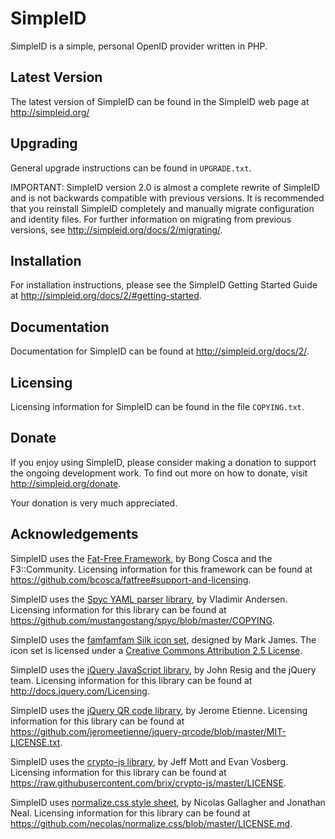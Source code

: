 SimpleID
========

SimpleID is a simple, personal OpenID provider written in PHP.

Latest Version
--------------

The latest version of SimpleID can be found in the SimpleID web page at
<http://simpleid.org/>

Upgrading
---------

General upgrade instructions can be found in `UPGRADE.txt`.

IMPORTANT: SimpleID version 2.0 is almost a complete rewrite of SimpleID and
is not backwards compatible with previous versions.  It is recommended that
you reinstall SimpleID completely and manually migrate configuration and
identity files.  For further information on migrating from previous versions,
see <http://simpleid.org/docs/2/migrating/>.


Installation
------------

For installation instructions, please see the SimpleID Getting Started Guide at
<http://simpleid.org/docs/2/#getting-started>.

Documentation
-------------

Documentation for SimpleID can be found at
<http://simpleid.org/docs/2/>.

Licensing
---------

Licensing information for SimpleID can be found in the file `COPYING.txt`.

Donate
------

If you enjoy using SimpleID, please consider making a donation to support the
ongoing development work.  To find out more on how to donate, visit
<http://simpleid.org/donate>.

Your donation is very much appreciated.

Acknowledgements
----------------

SimpleID uses the [Fat-Free Framework](http://fatfreeframework.com/home),
by Bong Cosca and the F3::Community.
Licensing information for this framework can be found at
<https://github.com/bcosca/fatfree#support-and-licensing>.

SimpleID uses the [Spyc YAML parser library](https://github.com/mustangostang/spyc/),
by Vladimir Andersen.
Licensing information for this library can be found at
<https://github.com/mustangostang/spyc/blob/master/COPYING>.

SimpleID uses the [famfamfam Silk icon set](http://www.famfamfam.com/lab/icons/silk/),
designed by Mark James.
The icon set is licensed under a
[Creative Commons Attribution 2.5 License](http://creativecommons.org/licenses/by/2.5/).

SimpleID uses the [jQuery JavaScript library](http://jquery.com),
by John Resig and the jQuery team.
Licensing information for this library can be found at <http://docs.jquery.com/Licensing>.

SimpleID uses the [jQuery QR code library](http://jeromeetienne.github.io/jquery-qrcode/),
by Jerome Etienne.
Licensing information for this library can be found at
<https://github.com/jeromeetienne/jquery-qrcode/blob/master/MIT-LICENSE.txt>.

SimpleID uses the [crypto-js library](https://github.com/brix/crypto-js),
by Jeff Mott and Evan Vosberg.
Licensing information for this library can be found at
<https://raw.githubusercontent.com/brix/crypto-js/master/LICENSE>.

SimpleID uses [normalize.css style sheet](http://necolas.github.io/normalize.css/),
by Nicolas Gallagher and Jonathan Neal.
Licensing information for this library can be found at
<https://github.com/necolas/normalize.css/blob/master/LICENSE.md>.
